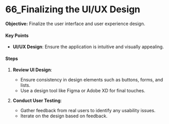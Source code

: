 
# 66_Finalizing the UI/UX Design

**Objective:** Finalize the user interface and user experience design.

#### Key Points

- **UI/UX Design**: Ensure the application is intuitive and visually appealing.

#### Steps

1. **Review UI Design**:
   - Ensure consistency in design elements such as buttons, forms, and lists.
   - Use a design tool like Figma or Adobe XD for final touches.

2. **Conduct User Testing**:
   - Gather feedback from real users to identify any usability issues.
   - Iterate on the design based on feedback.
